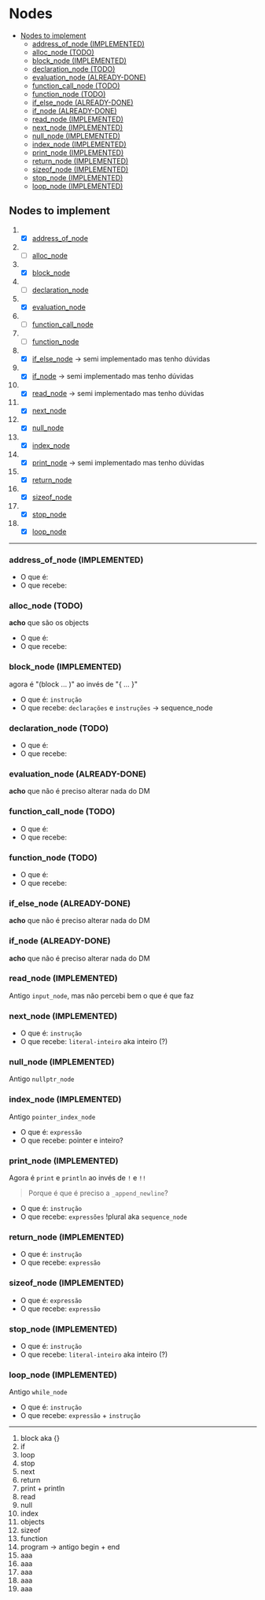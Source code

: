 # Nodes <!-- omit in toc -->
- [Nodes to implement](#nodes-to-implement)
  - [address\_of\_node (IMPLEMENTED)](#address_of_node-implemented)
  - [alloc\_node (TODO)](#alloc_node-todo)
  - [block\_node (IMPLEMENTED)](#block_node-implemented)
  - [declaration\_node (TODO)](#declaration_node-todo)
  - [evaluation\_node (ALREADY-DONE)](#evaluation_node-already-done)
  - [function\_call\_node (TODO)](#function_call_node-todo)
  - [function\_node (TODO)](#function_node-todo)
  - [if\_else\_node (ALREADY-DONE)](#if_else_node-already-done)
  - [if\_node (ALREADY-DONE)](#if_node-already-done)
  - [read\_node (IMPLEMENTED)](#read_node-implemented)
  - [next\_node (IMPLEMENTED)](#next_node-implemented)
  - [null\_node (IMPLEMENTED)](#null_node-implemented)
  - [index\_node (IMPLEMENTED)](#index_node-implemented)
  - [print\_node (IMPLEMENTED)](#print_node-implemented)
  - [return\_node (IMPLEMENTED)](#return_node-implemented)
  - [sizeof\_node (IMPLEMENTED)](#sizeof_node-implemented)
  - [stop\_node (IMPLEMENTED)](#stop_node-implemented)
  - [loop\_node (IMPLEMENTED)](#loop_node-implemented)

## Nodes to implement

1. - [X] [address_of_node](#address_of_node-implemented)
2. - [ ] [alloc_node](#alloc_node-todo)
3. - [X] [block_node](#block_node-implemented)
4. - [ ] [declaration_node](#declaration_node-todo)
5. - [X] [evaluation_node](#evaluation_node-already-done)
6. - [ ] [function_call_node](#function_call_node-todo)
7. - [ ] [function_node](#function_node-todo)
8. - [X] [if_else_node](#if_else_node-already-done) -> semi implementado mas tenho dúvidas
9.  - [X] [if_node](#if_node-already-done) -> semi implementado mas tenho dúvidas
10. - [X] [read_node](#read_node-implemented) -> semi implementado mas tenho dúvidas
11. - [X] [next_node](#next_node-implemented)
12. - [X] [null_node](#null_node-implemented)
13. - [X] [index_node](#index_node-implemented)
14. - [X] [print_node](#print_node-implemented) -> semi implementado mas tenho dúvidas
15. - [X] [return_node](#return_node-implemented)
16. - [X] [sizeof_node](#sizeof_node-implemented)
17. - [X] [stop_node](#stop_node-implemented)
18. - [X] [loop_node](#loop_node-implemented)

---

### address_of_node (IMPLEMENTED)

- O que é: 
- O que recebe: 


### alloc_node (TODO)

**acho** que são os objects

- O que é: 
- O que recebe: 


### block_node (IMPLEMENTED)

agora é "(block ... )" ao invés de "{ ... }"

- O que é: `instrução`
- O que recebe: `declarações` e `instruções` -> sequence_node


### declaration_node (TODO)

- O que é: 
- O que recebe: 


### evaluation_node (ALREADY-DONE)

**acho** que não é preciso alterar nada do DM

### function_call_node (TODO)

- O que é: 
- O que recebe: 


### function_node (TODO)

- O que é: 
- O que recebe: 

### if_else_node (ALREADY-DONE)

**acho** que não é preciso alterar nada do DM

### if_node (ALREADY-DONE)

**acho** que não é preciso alterar nada do DM

### read_node (IMPLEMENTED)

Antigo `input_node`, mas não percebi bem o que é que faz

### next_node (IMPLEMENTED)

- O que é: `instrução`
- O que recebe: `literal-inteiro` aka inteiro (?)


### null_node (IMPLEMENTED)

Antigo `nullptr_node`

### index_node (IMPLEMENTED)

Antigo `pointer_index_node`

- O que é: `expressão`
- O que recebe: pointer e inteiro?


### print_node (IMPLEMENTED)

Agora é `print` e `println` ao invés de `!` e `!!`

> Porque é que é preciso a `_append_newline`?

- O que é: `instrução`
- O que recebe: `expressões` !plural aka `sequence_node`


### return_node (IMPLEMENTED)

- O que é: `instrução`
- O que recebe: `expressão`


### sizeof_node (IMPLEMENTED)

- O que é: `expressão`
- O que recebe: `expressão`


### stop_node (IMPLEMENTED)

- O que é: `instrução`
- O que recebe: `literal-inteiro` aka inteiro (?)

### loop_node (IMPLEMENTED)

Antigo `while_node`

- O que é: `instrução`
- O que recebe: `expressão` + `instrução`

---

1.  block aka {}
2.  if
3.  loop
4.  stop
5.  next
6.  return
7.  print + println
8.  read
9.  null
10. index
11. objects
12. sizeof
13. function
14. program -> antigo begin + end
15. aaa
16. aaa
17. aaa
18. aaa
19. aaa
